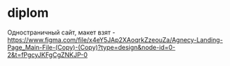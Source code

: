 # diplom

Одностраничный сайт, макет взят  - https://www.figma.com/file/x4eY5JAp2XAoqrkZzeouZa/Agnecy-Landing-Page_Main-File-(Copy)-(Copy)?type=design&node-id=0-2&t=fPgcyJKFgCgZNKJP-0



